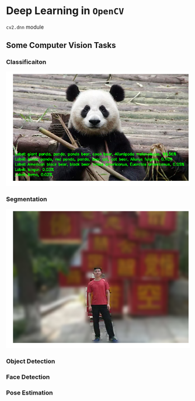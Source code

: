 # Deep Learning in `OpenCV`
`cv2.dnn` module

## Some Computer Vision Tasks
### Classificaiton
![alt text](tutorial_images/panda.png)

### Segmentation
![alt text](tutorial_images/blurred_context.png)

### Object Detection

### Face Detection

### Pose Estimation
